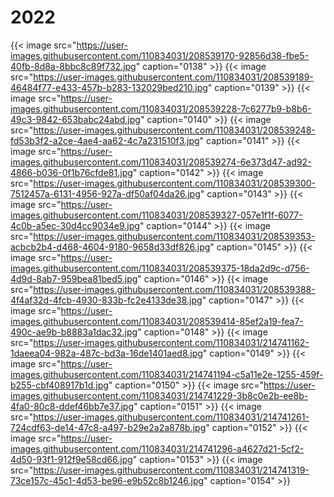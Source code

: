 # 2022


{{< image src="https://user-images.githubusercontent.com/110834031/208539170-92856d38-fbe5-40fb-8d8a-8bbc8c89f732.jpg" caption="0138" >}}
{{< image src="https://user-images.githubusercontent.com/110834031/208539189-46484f77-e433-457b-b283-132029bed210.jpg" caption="0139" >}}
{{< image src="https://user-images.githubusercontent.com/110834031/208539228-7c6277b9-b8b6-49c3-9842-653babc24abd.jpg" caption="0140" >}}
{{< image src="https://user-images.githubusercontent.com/110834031/208539248-fd53b3f2-a2ce-4ae4-aa62-4c7a231510f3.jpg" caption="0141" >}}
{{< image src="https://user-images.githubusercontent.com/110834031/208539274-6e373d47-ad92-4866-b036-0f1b76cfde81.jpg" caption="0142" >}}
{{< image src="https://user-images.githubusercontent.com/110834031/208539300-7512457a-6131-4956-927a-df50af04da26.jpg" caption="0143" >}}
{{< image src="https://user-images.githubusercontent.com/110834031/208539327-057e1f1f-6077-4c0b-a5ec-30d4cc9034e9.jpg" caption="0144" >}}
{{< image src="https://user-images.githubusercontent.com/110834031/208539353-acbcb2b4-d468-4604-9180-9658d33df826.jpg" caption="0145" >}}
{{< image src="https://user-images.githubusercontent.com/110834031/208539375-18da2d9c-d756-4d9d-8ab7-959bea81bed5.jpg" caption="0146" >}}
{{< image src="https://user-images.githubusercontent.com/110834031/208539388-4f4af32d-4fcb-4930-833b-fc2e4133de38.jpg" caption="0147" >}}
{{< image src="https://user-images.githubusercontent.com/110834031/208539414-85ef2a19-fea7-490c-ae9b-b8883a1dac32.jpg" caption="0148" >}}
{{< image src="https://user-images.githubusercontent.com/110834031/214741162-1daeea04-982a-487c-bd3a-16de1401aed8.jpg" caption="0149" >}}
{{< image src="https://user-images.githubusercontent.com/110834031/214741194-c5a11e2e-1255-459f-b255-cbf408917b1d.jpg" caption="0150" >}}
{{< image src="https://user-images.githubusercontent.com/110834031/214741229-3b8c0e2b-ee8b-4fa0-80c8-ddef46bb7e37.jpg" caption="0151" >}}
{{< image src="https://user-images.githubusercontent.com/110834031/214741261-724cdf63-de14-47c8-a497-b29e2a2a878b.jpg" caption="0152" >}}
{{< image src="https://user-images.githubusercontent.com/110834031/214741296-a4627d21-5cf2-4d50-93f1-912f9e58cd66.jpg" caption="0153" >}}
{{< image src="https://user-images.githubusercontent.com/110834031/214741319-73ce157c-45c1-4d53-be96-e9b52c8b1246.jpg" caption="0154" >}}





















